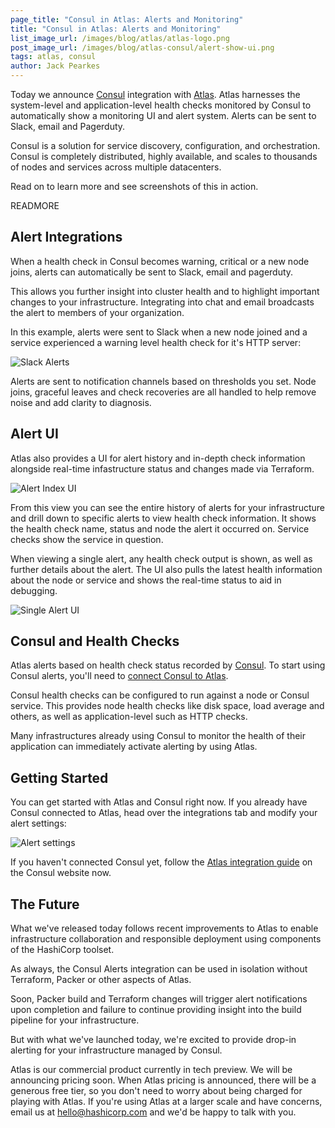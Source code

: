 ```yaml
---
page_title: "Consul in Atlas: Alerts and Monitoring"
title: "Consul in Atlas: Alerts and Monitoring"
list_image_url: /images/blog/atlas/atlas-logo.png
post_image_url: /images/blog/atlas-consul/alert-show-ui.png
tags: atlas, consul
author: Jack Pearkes
---
```


Today we announce [Consul](https://consul.io) integration
with [Atlas](https://atlas.hashicorp.com/?utm_source=Consul-Atlas). Atlas harnesses
the system-level and application-level health checks monitored by Consul
to automatically show a monitoring UI and alert system. Alerts can
be sent to Slack, email and Pagerduty.

Consul is a solution for service discovery, configuration, and orchestration.
Consul is completely distributed, highly available, and scales to thousands of
nodes and services across multiple datacenters.

Read on to learn more and see screenshots of this in action.

READMORE

## Alert Integrations

When a health check in Consul becomes warning, critical or a new node
joins, alerts can automatically be sent to Slack, email and pagerduty.

This allows you further insight into cluster health and to highlight important
changes to your infrastructure. Integrating into chat and email broadcasts
the alert to members of your organization.

In this example, alerts were sent to Slack when a new node joined
and a service experienced a warning level health check for it's HTTP server:

![Slack Alerts](/images/blog/atlas-consul/slack.png)

Alerts are sent to notification channels based on thresholds you
set. Node joins, graceful leaves and check recoveries are all handled
to help remove noise and add clarity to diagnosis.

## Alert UI

Atlas also provides a UI for alert history and in-depth check information alongside
real-time infastructure status and changes made via Terraform.

![Alert Index UI](/images/blog/atlas-consul/alert-index-ui.png)

From this view you can see the entire history of alerts for your infrastructure
and drill down to specific alerts to view health check information. It shows
the health check name, status and node the alert it occurred on. Service
checks show the service in question.

When viewing a single alert, any health check output is shown, as well
as further details about the alert. The UI also pulls the latest
health information about the node or service and shows the real-time
status to aid in debugging.

![Single Alert UI](/images/blog/atlas-consul/alert-show-ui.png)


## Consul and Health Checks

Atlas alerts based on health check status recorded by [Consul](https://consul.io). To
start using Consul alerts, you'll need to [connect Consul to Atlas](https://consul.io/docs/guides/atlas.html).

Consul health checks can be configured to run against a node
or Consul service. This provides node health checks like disk space,
load average and others, as well as application-level such as HTTP checks.

Many infrastructures already using Consul to monitor the health of their
application can immediately activate alerting by using Atlas.

## Getting Started

You can get started with Atlas and Consul right now. If you already
have Consul connected to Atlas, head over the integrations tab and
modify your alert settings:

![Alert settings](/images/blog/atlas-consul/alert-settings.png)

If you haven't connected Consul yet, follow the [Atlas integration guide](https://consul.io/docs/guides/atlas.html)
on the Consul website now.

## The Future

What we've released today follows recent improvements to Atlas
to enable infrastructure collaboration and responsible deployment
using components of the HashiCorp toolset.

As always, the Consul Alerts integration can be used in isolation
without Terraform, Packer or other aspects of Atlas.

Soon, Packer build and Terraform changes will trigger alert notifications
upon completion and failure to continue providing insight into the build
pipeline for your infrastructure.

But with what we've launched today, we're excited to provide drop-in
alerting for your infrastructure managed by Consul.

Atlas is our commercial product currently in tech preview. We will be
announcing pricing soon. When Atlas pricing is announced, there will be
a generous free tier, so you don't need to worry about being charged for
playing with Atlas. If you're using Atlas at a larger scale and have concerns,
email us at
<a href="mailto:hello@hashicorp.com">hello@hashicorp.com</a> and we'd
be happy to talk with you.
